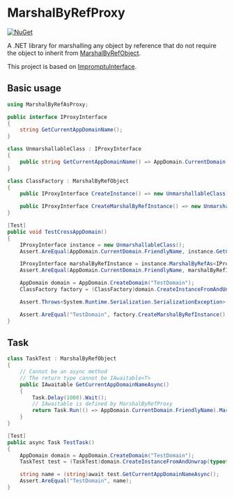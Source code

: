 # MarshalByRefProxy
[![NuGet](http://img.shields.io/nuget/v/MarshalByRefProxy.svg)](https://www.nuget.org/packages/MarshalByRefProxy)

A .NET library for marshalling any object by reference that do not require the object to inherit from [MarshalByRefObject](https://learn.microsoft.com/en-us/dotnet/api/system.marshalbyrefobject).

This project is based on [ImpromptuInterface](https://github.com/ekonbenefits/impromptu-interface).

## Basic usage
```csharp
using MarshalByRefAsProxy;

public interface IProxyInterface
{
    string GetCurrentAppDomainName();
}

class UnmarshallableClass : IProxyInterface
{
    public string GetCurrentAppDomainName() => AppDomain.CurrentDomain.FriendlyName;
}

class ClassFactory : MarshalByRefObject
{
    public IProxyInterface CreateInstance() => new UnmarshallableClass();

    public IProxyInterface CreateMarshalByRefInstance() => new UnmarshallableClass().MarshalByRefAs<IProxyInterface>();
}

[Test]
public void TestCrossAppDomain()
{
    IProxyInterface instance = new UnmarshallableClass();
    Assert.AreEqual(AppDomain.CurrentDomain.FriendlyName, instance.GetCurrentAppDomainName());

    IProxyInterface marshalByRefInstance = instance.MarshalByRefAs<IProxyInterface>();
    Assert.AreEqual(AppDomain.CurrentDomain.FriendlyName, marshalByRefInstance.GetCurrentAppDomainName());

    AppDomain domain = AppDomain.CreateDomain("TestDomain");            
    ClassFactory factory = (ClassFactory)domain.CreateInstanceFromAndUnwrap(typeof(ClassFactory).Assembly.Location, typeof(ClassFactory).FullName);

    Assert.Throws<System.Runtime.Serialization.SerializationException>(() => factory.CreateInstance().GetCurrentAppDomainName());

    Assert.AreEqual("TestDomain", factory.CreateMarshalByRefInstance().GetCurrentAppDomainName());
}
```

## Task
```csharp
class TaskTest : MarshalByRefObject
{
    // Cannot be an async method
    // The return type cannot be IAwaitable<T>
    public IAwaitable GetCurrentAppDomainNameAsync()
    {
        Task.Delay(1000).Wait();
        // IAwaitable is defined by MarshalByRefProxy
        return Task.Run(() => AppDomain.CurrentDomain.FriendlyName).MarshalByRefAs<IAwaitable>();
    }
}        

[Test]
public async Task TestTask()
{
    AppDomain domain = AppDomain.CreateDomain("TestDomain");
    TaskTest test = (TaskTest)domain.CreateInstanceFromAndUnwrap(typeof(TaskTest).Assembly.Location, typeof(TaskTest).FullName);

    string name = (string)await test.GetCurrentAppDomainNameAsync();
    Assert.AreEqual("TestDomain", name);
}
```